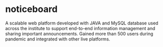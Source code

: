 # noticeboard


A scalable web platform developed with JAVA and MySQL
database used across the institute to support end-to-end
information management and sharing important
announcements.
Gained more than 500 users during pandemic and
integrated with other live platforms.
